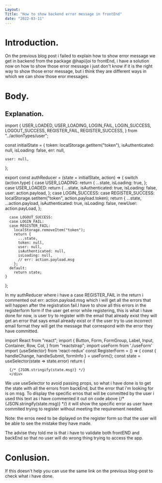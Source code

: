 ```yaml
---
Layout: 
Title: "How to show backend error message in frontEnd"
date: "2022-03-11"
---
```


# Introduction.

On the previous blog post i failed to explain how to show error message we get in backend from the package @hapi/joi to frontEnd, i have a solution now on how to show those error message i just don't know if it is the right way to show those error message, but i think they are different ways in which we can show those eror messages.


# Body.

## Explanation.

import {
    USER_LOADED,
    USER_LOADING,
    LOGIN_FAIL,
    LOGIN_SUCCESS,
    LOGOUT_SUCCESS,
    REGISTER_FAIL,
    REGISTER_SUCCESS,
  } from "../actionTypes/user";
  
  const initialState = {
    token: localStorage.getItem("token"),
    isAuthenticated: null,
    isLoading: false,
    err: null,
  
    user: null,
  };
  
  export const authReducer = (state = initialState, action) => {
    switch (action.type) {
      case USER_LOADING:
        return {
          ...state,
          isLoading: true,
        };
      case USER_LOADED:
        return {
          ...state,
          isAuthenticated: true,
          isLoading: false,
          user: action.payload,
        };
      case LOGIN_SUCCESS:
      case REGISTER_SUCCESS:
        localStorage.setItem("token", action.payload.token);
        return {
          ...state,
          ...action.payload,
          isAuthenticated: true,
          isLoading: false,
          newUser: action.payLoad,
        };
  
      case LOGOUT_SUCCESS:
      case LOGIN_FAIL:
      case REGISTER_FAIL:
        localStorage.removeItem("token");
        return {
          ...state,
          token: null,
          user: null,
          isAuthenticated: null,
          isLoading: null,
          // err: action.payload.msg
        };
      default:
        return state;
    }
  };

In my authReducer where i have a case REGISTER_FAIL in the return i commented out err: action.payload.msg which i will get all the errors that will happen after the registration fail.I have to show all this errors in the registerform form if the user get error while registering, this is what i have done for now, is user try to register with the email that already exist they will get an error that says email already exist or if the user try to use incorrect email format they will get the message that correspond with the error they have committed.

import React from "react";
import {
  Button,
  Form,
  FormGroup,
  Label,
  Input,
  Container,
  Row,
  Col,
} from "reactstrap";
import useForm from './useForm'
import {useSelector} from 'react-redux'
const RegisterForm = () => {
  const { handleChange, handleSubmit, formInfo } = useForm();
  const state = useSelector(state => state.error)
  return (
    <Container>
      <div>

      {/* {JSON.stringify(state.msg)} */}
      </div>

We use useSelector to avoid passing props, so what i have done is to get the state with all the errors  from backEnd, but the error that i'm looking for is on msg. To display the specific erros that will be committed by the user  i used this text as i have commented it out on code above {/* {JSON.stringify(state.msg)} */} it will show the specific error as user have commited trying to register without meeting the requirement needed.


Note: the erros need to be diplayed on the register form so that the user will be able to see the mistake they have made.

The advise they told me is that i have to validate both frontEND and backEnd so that no user will do wrong thing trying to access the app.

# Conlusion.

If this doesn't help you can use the same link on the previous blog-post to check what i have done. 


